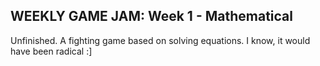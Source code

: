 ## WEEKLY GAME JAM: Week 1 - Mathematical

Unfinished. A fighting game based on solving equations. I know, it would have been radical :]
